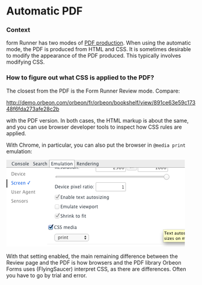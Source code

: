 # Automatic PDF

<!-- toc -->

### Context

form Runner has two modes of [PDF production](../../form-builder/pdf-production.md). When using the automatic mode, the PDF is produced from HTML and CSS. It is sometimes desirable to modify the appearance of the PDF produced. This typically involves modifying CSS.

### How to figure out what CSS is applied to the PDF?

The closest from the PDF is the Form Runner Review mode. Compare:

  http://demo.orbeon.com/orbeon/fr/orbeon/bookshelf/view/891ce63e59c17348f6fda273afe28c2b

with the PDF version. In both cases, the HTML markup is about the same, and you can use browser developer tools to inspect how CSS rules are applied.

With Chrome, in particular, you can also put the browser in `@media print` emulation:

![Chrome emulation settings](../images/chrome-media-emulation.png)

With that setting enabled, the main remaining difference between the Review page and the PDF is how browsers and the PDF library Orbeon Forms uses (FlyingSaucer) interpret CSS, as there are differences. Often you have to go by trial and error.
